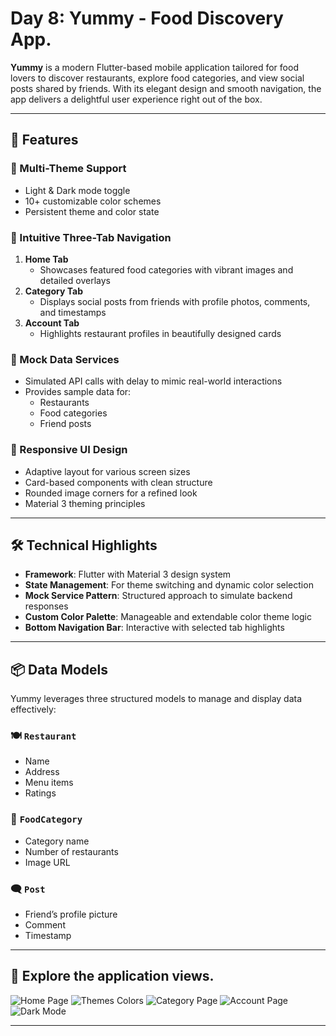 # Day 8: Yummy - Food Discovery App.

**Yummy** is a modern Flutter-based mobile application tailored for food lovers to discover restaurants, explore food categories, and view social posts shared by friends. With its elegant design and smooth navigation, the app delivers a delightful user experience right out of the box.

---

## 📱 Features

### 🎨 Multi-Theme Support

- Light & Dark mode toggle
- 10+ customizable color schemes
- Persistent theme and color state

### 🧭 Intuitive Three-Tab Navigation

1. **Home Tab**
   - Showcases featured food categories with vibrant images and detailed overlays
2. **Category Tab**
   - Displays social posts from friends with profile photos, comments, and timestamps
3. **Account Tab**
   - Highlights restaurant profiles in beautifully designed cards

### 🔁 Mock Data Services

- Simulated API calls with delay to mimic real-world interactions
- Provides sample data for:
  - Restaurants
  - Food categories
  - Friend posts

### 📐 Responsive UI Design

- Adaptive layout for various screen sizes
- Card-based components with clean structure
- Rounded image corners for a refined look
- Material 3 theming principles

---

## 🛠️ Technical Highlights

- **Framework**: Flutter with Material 3 design system
- **State Management**: For theme switching and dynamic color selection
- **Mock Service Pattern**: Structured approach to simulate backend responses
- **Custom Color Palette**: Manageable and extendable color theme logic
- **Bottom Navigation Bar**: Interactive with selected tab highlights

---

## 📦 Data Models

Yummy leverages three structured models to manage and display data effectively:

### 🍽️ `Restaurant`

- Name
- Address
- Menu items
- Ratings

### 🧁 `FoodCategory`

- Category name
- Number of restaurants
- Image URL

### 🗨️ `Post`

- Friend’s profile picture
- Comment
- Timestamp

---

## 📸 Explore the application views.

![Home Page](https://github.com/user-attachments/assets/2383c272-d7e4-4262-9dba-e173e705363e)
![Themes Colors](https://github.com/user-attachments/assets/cc70c1ee-d964-4beb-8106-1f84811e7ad0)
![Category Page](https://github.com/user-attachments/assets/db7b1beb-ab4f-441b-bdb2-492fad42d839)
![Account Page](https://github.com/user-attachments/assets/066e4826-e76a-4d5b-a582-edf64cff9090)
![Dark Mode](https://github.com/user-attachments/assets/74fe0f73-388e-42d6-99e4-45f30b6d1d7b)

---
